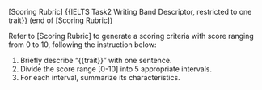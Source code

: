 [Scoring Rubric]
{{IELTS Task2 Writing Band Descriptor, restricted to one trait}}
(end of [Scoring Rubric])

Refer to [Scoring Rubric] to generate a scoring criteria with score ranging from 0 to 10, following the instruction below:
1. Briefly describe “{{trait}}” with one sentence.
2. Divide the score range [0-10] into 5 appropriate intervals.
3. For each interval, summarize its characteristics.